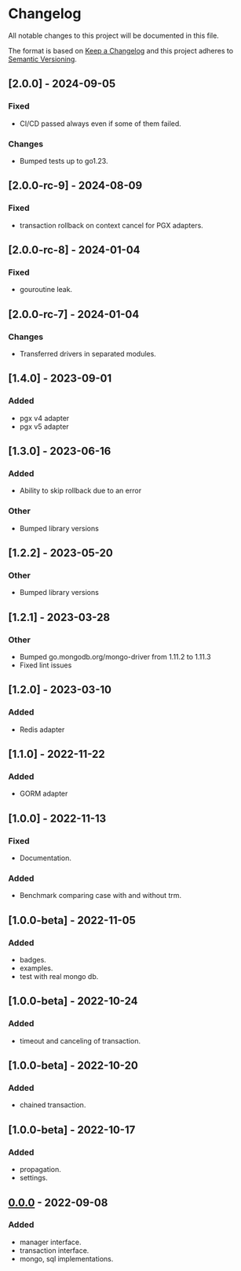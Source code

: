 # Changelog

All notable changes to this project will be documented in this file.

The format is based on [Keep a Changelog](http://keepachangelog.com/)
and this project adheres to [Semantic Versioning](http://semver.org/).

## [2.0.0] - 2024-09-05

### Fixed

- CI/CD passed always even if some of them failed.

### Changes

- Bumped tests up to go1.23.

## [2.0.0-rc-9] - 2024-08-09

### Fixed

- transaction rollback on context cancel for PGX adapters.

## [2.0.0-rc-8] - 2024-01-04

### Fixed

- gouroutine leak.

## [2.0.0-rc-7] - 2024-01-04

### Changes

- Transferred drivers in separated modules.

## [1.4.0] - 2023-09-01

### Added

- pgx v4 adapter
- pgx v5 adapter

## [1.3.0] - 2023-06-16

### Added

- Ability to skip rollback due to an error

### Other

- Bumped library versions

## [1.2.2] - 2023-05-20

### Other

- Bumped library versions


## [1.2.1] - 2023-03-28

### Other

- Bumped go.mongodb.org/mongo-driver from 1.11.2 to 1.11.3
- Fixed lint issues

## [1.2.0] - 2023-03-10

### Added

- Redis adapter

## [1.1.0] - 2022-11-22

### Added

- GORM adapter

## [1.0.0] - 2022-11-13

### Fixed

- Documentation.

### Added

- Benchmark comparing case with and without trm.

## [1.0.0-beta] - 2022-11-05

### Added

- badges.
- examples.
- test with real mongo db.

## [1.0.0-beta] - 2022-10-24

### Added

- timeout and canceling of transaction.

## [1.0.0-beta] - 2022-10-20

### Added

- chained transaction.

## [1.0.0-beta] - 2022-10-17

### Added

- propagation.
- settings.

## [0.0.0] - 2022-09-08

### Added

- manager interface.
- transaction interface.
- mongo, sql implementations.

[0.0.0]: https://github.com/avito-tech/go-transaction-manager/
